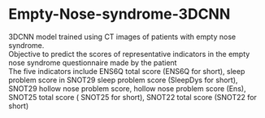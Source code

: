 # Empty-Nose-syndrome-3DCNN
3DCNN model trained using CT images of patients with empty nose syndrome.  
Objective to predict the scores of representative indicators in the empty nose syndrome questionnaire made by the patient  
The five indicators include ENS6Q total score (ENS6Q for short), sleep problem score in SNOT29 sleep problem score (SleepDys for short), SNOT29 hollow nose problem score, hollow nose problem score (Ens), SNOT25 total score ( SNOT25 for short), SNOT22 total score (SNOT22 for short)  

